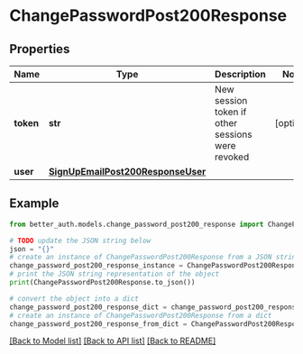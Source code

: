 # ChangePasswordPost200Response


## Properties

Name | Type | Description | Notes
------------ | ------------- | ------------- | -------------
**token** | **str** | New session token if other sessions were revoked | [optional] 
**user** | [**SignUpEmailPost200ResponseUser**](SignUpEmailPost200ResponseUser.md) |  | 

## Example

```python
from better_auth.models.change_password_post200_response import ChangePasswordPost200Response

# TODO update the JSON string below
json = "{}"
# create an instance of ChangePasswordPost200Response from a JSON string
change_password_post200_response_instance = ChangePasswordPost200Response.from_json(json)
# print the JSON string representation of the object
print(ChangePasswordPost200Response.to_json())

# convert the object into a dict
change_password_post200_response_dict = change_password_post200_response_instance.to_dict()
# create an instance of ChangePasswordPost200Response from a dict
change_password_post200_response_from_dict = ChangePasswordPost200Response.from_dict(change_password_post200_response_dict)
```
[[Back to Model list]](../README.md#documentation-for-models) [[Back to API list]](../README.md#documentation-for-api-endpoints) [[Back to README]](../README.md)


